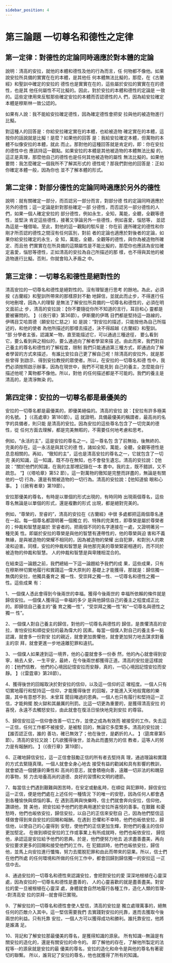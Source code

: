 ```yaml
---
sidebar_position: 4
---
```


# 第三論題 一切尊名和德性之定律

## 第一定律：對德性的定論同時適應於對本體的定論

說明：清高的安拉，就他的本體和德性及他的行為而言，任
何物都不像他。如果說安拉所具備的實實在在的本體，是其他任
何本體無法比擬的，那麼，在《古蘭經》和聖訓中確定的安拉的
德性也是實實在在的，這些屬於安拉的實實在在的德性，也是其
他任何屬性不可比擬的。因此，對於安拉的本體和德性的定論是
一致的。這些定律用來反駁那些確定安拉的本體而否認德性的人
們，因為給安拉確定本體是穆斯林一致公認的。

如果有人說：我不能給安拉確定德性，因為確定德性會把安
拉與他的被造物進行比擬。

對這種人的回答是：你給安拉確定實在的本體，也給被造物
確定實在的本體，這按你的話說就是比擬！是麼？如果他的回答
是：我給安拉確定本體，但萬物的本體不似像安拉的本體，就此
而止。那對他的這種回答就是肯定的，即：你在安拉的德性中也
應該持這一觀點。如果安拉的本體是其他被造物的本體無法比擬
的，這正是真理，那麼他自己的德性也是任何其他被造物的屬性
無法比擬的。如果他要問：我怎麼確定一個我所不了解其形式的
德性呢？那我們對他的回答是：正如你確定本體一般，因為你也
並不了解本體的形式。

## 第二定律：對部分德性的定論同時適應於另外的德性

說明：就有關確定一部分，而否認另一部分而言，對部分德
性的定論同時適應於另外的德性；這一定論是針對那些確定一部
分德性，而否認另一部分德性的人們，如果一個人確定安拉的
部分德性，例如永生，全知，萬能，全聽，全觀等德性，並堅決
肯定這些德性，接著又爭論另外一些德性，例如喜愛，惱怒等，
並認為這是一種借喻。至此，對他的這一觀點的駁斥是：你在前
邊所確定的德性和你剛才所否認的德性之間沒有任何區別，對前
者的定論也適應於對後者的定論，如果你給安拉確定的永生，全
知，萬能，全聽，全觀等的德性，與你為被造物所確定、而且他
們實實在在所具備的這類屬性是不能比擬的，那麼你也應該為安拉確定喜愛，惱怒等德性，正如清高的安拉為自己所描述的那
樣，也不得與其他的被造物進行比擬。否則，你就會陷入矛盾之
中。

## 第三定律：一切尊名和德性是絕對性的

清高安拉的一切尊名和德性是絕對性的。沒有理智進行思考
的餘地。為此，必須按《古蘭經》和聖訓所帶來的那樣原封不動
地歸信，並就此而止步，不得進行任何地刪增，因為人的理智
是無法了解安拉所具備的一切尊名和德性的，必須在明文面前止
步，清高的安拉說：【你不要隨從你所不知道的言行，耳目和心
靈都是要被審問的。 】（《夜行章》第36節）。伊斯蘭的伊瑪
目們都是堅持這一路線的，伊瑪目艾哈買德（願安拉仁慈之）如
是說：“對安拉的描述，只能按他為自己所描述的，和他的使者
為他所描述的那樣去描述，決不得超越《古蘭經》和聖訓。 ”部
分學者主張，認識某一物，直至能描述它，可以通過三種途徑，
要么看到它，要么看到與之相似的，要么通過向了解者學習來描
述。由此而來，我們對自己養主的尊名和德性的了解程度，限制
我們只能通過第三種方式，即通過向了解者學習的方式來描述，
有誰比安拉自己更了解自己呢！除清高的安拉外，就是那些曾得
到啟示、得到安拉教授的眾使者。所以，在安拉的一切尊名和德
性中，我們必須按照啟示辦事，因為在現世中，我們不可能見到
自己的養主，怎麼能自行描述他呢？萬物都不像他。所以，對他
的任何描述都是不可能的。我們的養主是清高的，是清淨無染
的。

## 第四定律：安拉的一切尊名都是最優美的

安拉的一切尊名都是最優美的，即優美絕倫的。清高的安拉
說：【安拉有許多極美的名號。 】（《高處章》第180節）。這
就證明，具備最優美的稱謂者，最高尚的名字的具備者，則只能
是清高的安拉。因為安拉的這些尊名包含了一切完美的德性，從
任何方面去理解，都是完美無暇的，不需要任何地考慮和思考。

例如，“永活的主”，這是安拉的尊名之一。這一尊名包
含了前無始，後無終的、完美的存在。這一永活是與其它的德
性，諸如全知，萬能，全聽，全觀等德性是息息相關的。再如，
“徹知的主”，這也是清高安拉的尊名之一，它就包含了一切完
美的知識，這一知識，既不存在無知，也不會發生遺忘。清高的安拉說：【他說：“關於他們的知識，在我的主那裡記錄在一本
書中。我的主，既不錯誤，又不疏忽。 ”】（《塔哈章》第52
節）。這一對萬物的徹知是完整而詳盡的，無論是有關他的一切
行為，還是有關被造物的一切行為。清高的安拉說：【他知道偷
眼和心事。 】（《赦宥者章》第19節）。

安拉那優美的尊名，有時是以單個的形式出現的，有時同時
出現兩個尊名，這些尊名無論是以單個的形式，還是複數的形式
出現，都是絕對完美的。

例如，“尊榮的，至睿的”，清高的安拉在《古蘭經》中很
多處都把這兩個尊名連在一起。每一個尊名都證明著一個獨立
的、特殊的完美性，即尊榮是屬於尊榮者的；仲裁和智慧是屬於
至睿者的。把兩個不同的名字連接在一處，又證明著另一種完美
性。即屬於安拉的尊榮是與他的智慧有連帶性的，他的尊榮與迫
害和不義無緣，是與被造物的榮耀不相同的，因為被造物的榮耀
出自犯罪，和對別人的欺凌和迫害。同樣，安拉的仲裁和智慧是
與他那完美的尊榮緊密相連的，而不同於被造物的仲裁和智慧。
人的仲裁和智慧是與卑賤相混合的。

在結束這一論題之前，我們總結一下這一論題給予我們的成
果，這些成果，只有在穆斯林切實地履行和實踐這一偉大原則的
基礎上才能獲得，那就是：歸信獨一無偶的安拉，他獨具養育之
獨一性、受崇拜之獨一性、一切尊名和德性之獨一性。這些成果
有：

1、一個僕人憑此會得到今後兩世的幸福。獲得今後兩世的
幸福所依賴的條件就是歸信安拉。一個僕人獲得這一幸福的多少
是與他歸信自己的養主之程度成正比的。即歸信自己養主的“養
育之獨一性”，“受崇拜之獨一性”和“一切尊名與德性之獨一
性”。

2、一個僕人對自己養主的歸信，對他的一切尊名與德性的
歸信，是畏懼清高的安拉，害怕安拉和順從安拉的最為偉大的
因素。每當一個僕人對自己的養主多一點認識，就會多一份對安
拉的親近，就會更加畏懼他，就會更加努力地去謀求對養主的崇
拜，就會更進一步地遠離犯罪和違抗。

3、一個僕人如果達到這一境界，他的心靈就會多一份泰
然，他的內心就會得到安寧，禍去人安，一生平安，最終，在今後兩世都獲得正道。清高的安拉是這樣說的：【他們信教，
他們的心境因記憶安拉而安靜，真的，一切心境因記憶安拉而安
靜。 】（《雷霆章》第28節）。

4、獲得後世的回報取決於對安拉的信仰，以及這一信仰的正
確程度。一個人只有切實地履行和堅持這一信仰，才能獲得後世
的回報，才能進入天地般寬敞的樂園，其中有意想不到、未曾耳
聞目睹過的恩典。一個人也只有履行和堅持這一正信，才能夠擺
脫火獄和其嚴厲的刑罰。比這一切更為重要的，是獲得清高安拉
的喜悅，永遠不去觸怒安拉，由此就會在復活日愉快地見到安拉
的尊容。

5、歸信安拉這一信仰會改善一切工作，並使之成為有效而
被接受的工作。失去這一正信，任何工作都不被接受，是被駁
回的，無論它多麼繁多。清高的安拉說：【誰否認正信，誰的
善功，確已無效了；他在後世，是虧折的人。 】（筵席章第5
節）。清高的安拉又說：【凡欲獲得後世，並為此而盡努力的信
教者，這等人的努力是有報酬的。 】（《夜行章》第19節）。

6、正確地歸信安拉，這一正信會鼓勵正信的所有者去堅持真
理，通過理論和實踐的方式去緊隨真理。一個人就會全身心地去
接受有益的勸誡和具有影響的教訓，就會塑造一個健康的秉性和
高尚的意志，就會積極向善，遠離一切非法的和醜惡的事物，努
力去培養高尚的道德、良好的習慣和文明的禮節。

7、每當信士們遇到艱難與困苦時，在安定或動亂時，在順從
與犯罪時，歸信安拉這一正信，便是他們處在上述任何一種情況
下的唯一的安慰，因為任何人都會遇到各種愉快與煩惱的事。在
遇到高興與快樂時，信士們就會奔向安拉，信仰他，讚頌他，贊
美他，把安拉給予他們的恩典用運於安拉所喜悅的善事。在艱難
和憂愁時，他們也皈依安拉，歸信安拉，以自己的正信來安慰自
己，因為他們堅信這樣做會得到來自安拉的回賜和報酬。在遇到
恐懼和不幸時，他們也皈依安拉，歸信他，以使自己的心靈得到
安慰，使他們的正信更加生輝，對他們的養主的信仰更加堅定。
在做到順從安拉的工作或事業上有所成就時，他們也皈依安拉，
歸信他，承認這是安拉給予他們的恩典。於是，他們便努力地去
追求盡善盡美，再向安拉要求更多的回賜和接受他們的工作。在
犯錯誤時，他們也皈依安拉，歸信他，並馬上向安拉進行懺悔，努力去擺脫犯罪和由此而帶來的惡果。所以，信士們在他們所處
的任何環境和所做的任何工作中，都會回歸到歸信獨一的安拉這
一正信中去。

8、通過安拉的一切尊名和德性來認識安拉，會把對安拉的愛
深深地根植在心靈深處，因為安拉的一切尊名和德性是盡善的，
人的心靈喜歡的就是盡善盡美。對安拉的愛一旦被根植在心靈深
處，身體就會自然地履行各種工作，造化人類的哲理--對清高安
拉的崇拜--就會得已實現。

9、了解安拉的一切尊名和德性會使人堅信，清高的安拉是
獨立處理萬事的，絕無任何的匹敵介入其中。這一堅信需要我們
去實踐對安拉的托靠，進而去獲取今後兩世的利益。只有托靠
安拉，一個人方可以獲得成功和勝利。誰托靠安拉，他將是誰滿
足。

10、背記和了解安拉那最優美的尊名，是獲得知識的源泉。
所有知識--無論是有關安拉的造化的，還是有關安拉的命令的。
即了解他的存在，了解他所製定的法程等--的源泉就是安拉的最
優美的尊名，安拉的造化和命令是與他的尊名有著密切的聯繫。
所以，誰背記了安拉的尊名，他也就獲得了所有的知識。